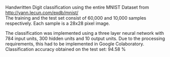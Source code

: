 Handwritten Digit classification using the entire MNIST Dataset from http://yann.lecun.com/exdb/mnist/  
The training and the test set consist of 60,000 and 10,000 samples respectively. Each sample is a 28x28 pixel image.  

The classification was implemented using a three layer neural network with 784 input units, 300 hidden units and 10 output units.
Due to the processing requirements, this had to be implemented in Google Colaboratory.  
Classification accuracy obtained on the test set: 94.58 % 
